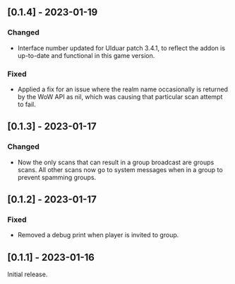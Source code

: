 ## [0.1.4] - 2023-01-19

### Changed
- Interface number updated for Ulduar patch 3.4.1, to reflect the addon is up-to-date and functional in this game version.

### Fixed
- Applied a fix for an issue where the realm name occasionally is returned by the WoW API as nil, which was causing that particular scan attempt to fail.

## [0.1.3] - 2023-01-17

### Changed
- Now the only scans that can result in a group broadcast are groups scans. All other scans now go to system messages when in a group to prevent spamming groups.

## [0.1.2] - 2023-01-17

### Fixed
- Removed a debug print when player is invited to group.

## [0.1.1] - 2023-01-16

Initial release.
